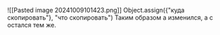 ![[Pasted image 20241009101423.png]]
Object.assign({"куда скопировать"}, "что скопировать")
Таким образом а изменился, а с остался тем же.